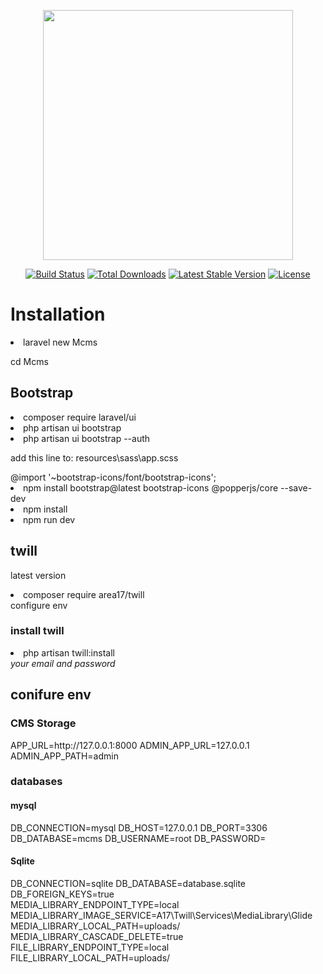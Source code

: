 <p align="center"><a href="https://laravel.com" target="_blank"><img src="https://raw.githubusercontent.com/laravel/art/master/logo-lockup/5%20SVG/2%20CMYK/1%20Full%20Color/laravel-logolockup-cmyk-red.svg" width="400"></a></p>

<p align="center">
<a href="https://travis-ci.org/laravel/framework"><img src="https://travis-ci.org/laravel/framework.svg" alt="Build Status"></a>
<a href="https://packagist.org/packages/laravel/framework"><img src="https://img.shields.io/packagist/dt/laravel/framework" alt="Total Downloads"></a>
<a href="https://packagist.org/packages/laravel/framework"><img src="https://img.shields.io/packagist/v/laravel/framework" alt="Latest Stable Version"></a>
<a href="https://packagist.org/packages/laravel/framework"><img src="https://img.shields.io/packagist/l/laravel/framework" alt="License"></a>
</p>

# Installation

<li>laravel new Mcms</li>
<p>cd Mcms</p>

## Bootstrap
<li>composer require laravel/ui</li>
<li>php artisan ui bootstrap</li>
<li>php artisan ui bootstrap --auth</li>
<p>add this line to: resources\sass\app.scss</p>
@import '~bootstrap-icons/font/bootstrap-icons';
<li>npm install bootstrap@latest bootstrap-icons @popperjs/core --save-dev</li>
<li>npm install</li>
<li>npm run dev</li>

## twill


<p>latest version<p>
<li>composer require area17/twill</li>
configure env
<h3>install twill</h3>
<li>php artisan twill:install</li>
<i>your email and password</i>
<h2>conifure env</h2>


### CMS Storage

<div>
APP_URL=http://127.0.0.1:8000
ADMIN_APP_URL=127.0.0.1
ADMIN_APP_PATH=admin
</div>


### databases

#### mysql
DB_CONNECTION=mysql
DB_HOST=127.0.0.1
DB_PORT=3306
DB_DATABASE=mcms
DB_USERNAME=root
DB_PASSWORD=
#### Sqlite
<div>
DB_CONNECTION=sqlite
DB_DATABASE=database.sqlite
DB_FOREIGN_KEYS=true
</div>
<div>
MEDIA_LIBRARY_ENDPOINT_TYPE=local <br>
MEDIA_LIBRARY_IMAGE_SERVICE=A17\Twill\Services\MediaLibrary\Glide <br>
MEDIA_LIBRARY_LOCAL_PATH=uploads/ <br>
MEDIA_LIBRARY_CASCADE_DELETE=true <br>
FILE_LIBRARY_ENDPOINT_TYPE=local <br>
FILE_LIBRARY_LOCAL_PATH=uploads/ <br> 
</div>









